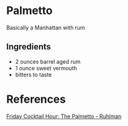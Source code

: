 # Palmetto
Basically a Manhattan with rum

## Ingredients
* 2 ounces barrel aged rum
* 1 ounce sweet vermouth
* bitters to taste

# References
[Friday Cocktail Hour: The Palmetto - Ruhlman](https://ruhlman.com/the-palmetto/)
